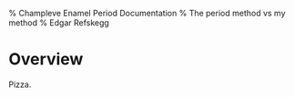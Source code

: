 % Champleve Enamel Period Documentation
% The period method vs my method
% Edgar Refskegg

# Overview

Pizza.
